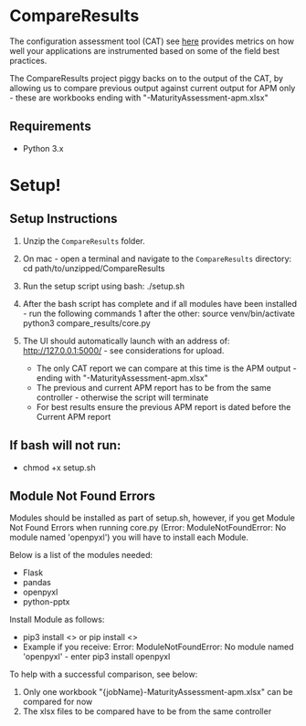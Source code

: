 # CompareResults

The configuration assessment tool (CAT) see [here](https://github.com/Appdynamics/config-assessment-tool) provides metrics on how well your applications are instrumented based on some of the field best practices.

The CompareResults project piggy backs on to the output of the CAT, by allowing us to compare previous output against current output for APM only - these are workbooks ending with "-MaturityAssessment-apm.xlsx"

## Requirements

- Python 3.x

# Setup!

## Setup Instructions

1. Unzip the `CompareResults` folder.

2. On mac - open a terminal and navigate to the `CompareResults` directory:
    cd path/to/unzipped/CompareResults

3. Run the setup script using bash:
    ./setup.sh

4. After the bash script has complete and if all modules have been installed - run the following commands 1 after the other:
    source venv/bin/activate
    python3 compare_results/core.py

5. The UI should automatically launch with an address of: http://127.0.0.1:5000/ - see considerations for upload. 
    - The only CAT report we can compare at this time is the APM output - ending with "-MaturityAssessment-apm.xlsx" 
    - The previous and current APM report has to be from the same controller - otherwise the script will terminate
    - For best results ensure the previous APM report is dated before the Current APM report



## If bash will not run:

- chmod +x setup.sh

## Module Not Found Errors
Modules should be installed as part of setup.sh, however, if you get Module Not Found Errors when running core.py (Error: ModuleNotFoundError: No module named 'openpyxl') you will have to install each Module.

Below is a list of the modules needed:
- Flask
- pandas
- openpyxl
- python-pptx

Install Module as follows:
- pip3 install <<module>> or pip install <<module>>
- Example if you receive: Error: ModuleNotFoundError: No module named 'openpyxl' - enter pip3 install openpyxl 


To help with a successful comparison, see below: 
1. Only one workbook "{jobName}-MaturityAssessment-apm.xlsx" can be compared for now
2. The xlsx files to be compared have to be from the same controller 